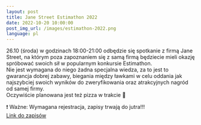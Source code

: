 ```yaml
---
layout:	post
title: Jane Street Estimathon 2022
date: 2022-10-20 10:00:00
post_img_url: /images/estimathon-2022.png
language: pl
---
```

26.10 (środa) w godzinach 18:00-21:00 odbędzie się spotkanie z firmą Jane Street, na którym poza zapoznaniem się z samą firmą będziecie mieli okazję spróbować swoich sił w popularnym konkursie Estimathon.   
Nie jest wymagana do niego żadna specjalna wiedza, za to jest to gwarancja dobrej zabawy, biegania między ławkami w celu oddania jak najszybciej swoich wyników do zweryfikowania oraz atrakcyjnych nagród od samej firmy.  
Oczywiście planowana jest też pizza w trakcie 🍕  

❗  Ważne: Wymagana rejestracja, zapisy trwają do jutra!!!   
[Link do zapisów](https://docs.google.com/forms/d/e/1FAIpQLSc0p0RKH0FoldSWnS9BY2qB8VVcQ--YfXalKHa9ZOljluafOw/viewform)
